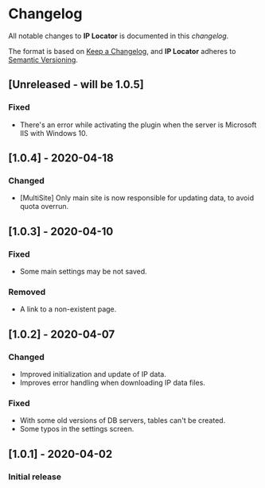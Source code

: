 # Changelog
All notable changes to **IP Locator** is documented in this *changelog*.

The format is based on [Keep a Changelog](https://keepachangelog.com/en/1.0.0/), and **IP Locator** adheres to [Semantic Versioning](https://semver.org/spec/v2.0.0.html).

## [Unreleased - will be 1.0.5]
### Fixed
- There's an error while activating the plugin when the server is Microsoft IIS with Windows 10.

## [1.0.4] - 2020-04-18
### Changed
- [MultiSite] Only main site is now responsible for updating data, to avoid quota overrun.

## [1.0.3] - 2020-04-10
### Fixed
- Some main settings may be not saved.
### Removed
- A link to a non-existent page.

## [1.0.2] - 2020-04-07
### Changed
- Improved initialization and update of IP data.
- Improves error handling when downloading IP data files.
### Fixed
- With some old versions of DB servers, tables can't be created.
- Some typos in the settings screen.

## [1.0.1] - 2020-04-02
### Initial release
